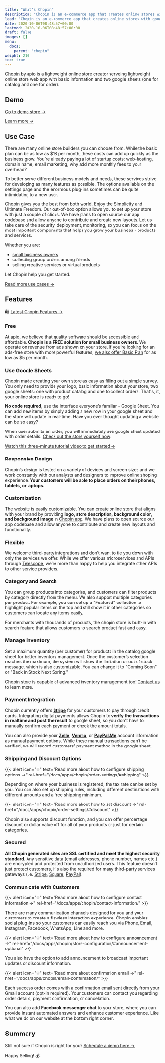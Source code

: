 ```yaml
---
title: "What's Chopin"
description: "Chopin is an e-commerce app that creates online stores with google sheets and gmail. The app is created seeing small merchants collecting orders with google forms. Chopin offers a better experience for both the shoppers and the merchants without introducing unnecessary complexity."
lead: "Chopin is an e-commerce app that creates online stores with google sheets and gmail. The app is created seeing small merchants collecting orders with google forms. Chopin offers a better experience for both the shoppers and the merchants without introducing unnecessary complexity."
date: 2020-10-06T08:48:57+00:00
lastmod: 2020-10-06T08:48:57+00:00
draft: false
images: []
menu:
  docs:
    parent: "chopin"
weight: 210
toc: true
---
```


[Chopin by apio](https://chopin.apiobuild.com/) is a lightweight online store creator serveing lightweight online store web app with basic information and two google sheets (one for catalog and one for order).

## Demo

[Go to demo store →](https://chopin.apiobuild.com/demo-store)

[Learn more →](https://chopin.apiobuild.com/)

## Use Case

There are many online store builders you can choose from. While the basic plan can be as low as $18 per month, these costs can add up quickly as the business grow. You’re already paying a lot of startup costs: web-hosting, domain name, email marketing, why add more monthly fees to your overhead?

To better serve different business models and needs, these services strive for developing as many features as possible. The options available on the settings page and the enormous plug-ins sometimes can be quite intimidating to a new user.

Chopin gives you the best from both world. Enjoy the Simplicity and Ultimate Freedom.
Our out-of-box option allows you to set up your store with just a couple of clicks. We have plans to open source our app codebase and allow anyone to contribute and create new layouts. Let us take care of the security, deployment, monitoring, so you can focus on the most important components that helps you grow your business - products and services.

Whether you are:

- [small business owners](https://apiobuild.com/blog/starting-an-online-store-with-chopin-and-instagram/)
- collecting group orders among friends
- selling creative services or virtual products

Let Chopin help you get started.

[Read more use cases →](https://apiobuild.com/tags/chopin-use-case/)

## Features

🛍️ [Latest Chopin Features →](https://apiobuild.com/tags/chopin/)

### Free

At [apio](https://apiobuild.com/), we believe that quality software should be accessible and affordable. **Chopin is a FREE solution for small business owners.** We operate on revenue from ads shown on your store. If you’re looking for an ads-free store with more powerful features, [we also offer Basic Plan](https://apiobuild.com/#pricing) for as low as $5 per month.

### Use Google Sheets

Chopin made creating your own store as easy as filling out a simple survey. You only need to provide your logo, basic information about your store, two google sheets: one with product catalog and one to collect orders. That's, it, your online store is ready to go!

**No code required**, use the interface everyone’s familiar - Google Sheet. You can add new items by simply adding a new row in your google sheet and the store will update in real-time. Have you ever thought updating a website can be so easy?

When user submits an order, you will immediately see google sheet updated with order details. [Check out the store yourself now](https://chopin.apiobuild.com/demo-store).

[Watch this three-minute tutorial video to get started →](https://youtu.be/BWYpITLKzXI)

### Responsive Design

Chopin’s design is tested on a variety of devices and screen sizes and we work constantly with our analysts and designers to improve online shoping experience. **Your customers will be able to place orders on their phones, tablets, or laptops.**

### Customization

The website is easily customizable. You can create online store that aligns with your brand by providing **logo, store description, background color, and background image** in [Chopin app](https://telescope.apiobuild.com/app/chopin). We have plans to open source our app codebase and allow anyone to contribute and create new layouts and functionality.

### Flexible

We welcome third-party integrations and don’t want to tie you down with only the services we offer. While we offer various microservices and APIs through [Telescope](https://telescope.apiobuild.com/), we’re more than happy to help you integrate other APIs to other service providers.

### Category and Search

You can group products into categories, and customers can filter products by category directly from the menu. We also support multiple categories per product. For example, you can set up a "Featured" collection to highlight popular items on the top and still show it in other categories so customers can locate any items easily.

For merchants with thousands of products, the chopin store is built-in with search feature that allows customers to search product fast and easy.

### Manage Inventory

Set a maximum quantity (per customer) for products in the catalog google sheet for better inventory management. Once the customer’s selection reaches the maximum, the system will show the limitation or out of stock message. which is also customizable. You can change it to "Coming Soon" or "Back in Stock Next Spring."

Chopin store is capable of advanced inventory management too! <a href="mailto:apiobuild@gmail.com">Contact us</a> to learn more.

### Payment Integration

Chopin currently offers **[Stripe](https://stripe.com/payments)** for your customers to pay through credit cards. Integrating digital payments allows Chopin to **verify the transactions in realtime and post the result** to google sheet, so you don't have to manually confirm each payment or check the amount totals.

You can also provide your **[Zelle](https://www.zellepay.com/)**, **[Venmo](https://venmo.com/)**, or **[PayPal.Me](https://www.paypal.com/paypalme/)** account information as manual payment options. While these manual transactions can't be verified, we will record customers' payment method in the google sheet.

### Shipping and Discount Options

{{< alert icon="💡" text="Read more about how to configure shipping options →" rel-href="/docs/apps/chopin/order-settings/#shipping" >}}

Depending on where your business is registered, the tax rate can be set by you. You can also set up shipping rules, including different destinations with different amounts and a free shipping minimum.

{{< alert icon="💡" text="Read more about how to set discount →" rel-href="/docs/apps/chopin/order-settings/#discount" >}}

Chopin also supports discount function, and you can offer percentage discount or dollar value off for all of your products or just for certain categories.

### Secured

**All Chopin generated sites are SSL certified and meet the highest security standard**. Any sensitive data (email addresses, phone number, names etc.) are encrypted and protected from unauthorized users. This feature doesn’t just protect customers, it's also the required for many third-party services gateways (i.e. [Stripe](https://stripe.com/), [Square](https://squareup.com/), [PayPal](https://www.paypal.com/)).

### Communicate with Customers

{{< alert icon="💡" text="Read more about how to configure contact information →" rel-href="/docs/apps/chopin/contact-information/" >}}

There are many communication channels designed for you and your customers to create a flawless interaction experience. Chopin enables social plug-ins so your customers can easily reach you via Phone, Email, Instagram, Facebook, WhatsApp, Line and more.

{{< alert icon="💡" text="Read more about how to configure announcement →" rel-href="/docs/apps/chopin/store-configuration/#announcement-optional" >}}

You also have the option to add announcement to broadcast important updates or discount information.


{{< alert icon="💡" text="Read more about confirmation email →" rel-href="/docs/apps/chopin/email-confirmation/" >}}

Each success order comes with a confirmation email sent directly from your Gmail account (opt-in required). Your customers can contact you regarding order details, payment confirmation, or cancelation.

You can also add **Facebook messenger chat** to your store, where you can provide instant automated answers and enhance customer experience. Like what we do on our website at the bottom right corner.

## Summary

Still not sure if Chopin is right for you? [Schedule a demo here →](https://chopin.apiobuild.com/)

Happy Selling! 💰
